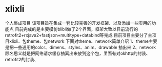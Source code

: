 # xlixli
个人集成项目
该项目旨在集成一套比较完善的开发框架、以及添加一些实用的功能点 
目前完成的是主要模仿blibli做了2个界面，框架大致以目前流行的retrofit2+rxjava2+fastjson+multitype+databind等完成
目前项目主要分了主项目xlixli、包theme、包network
下面对theme、network简单介绍
1、theme主要是把一些通用的color、dimens、styles、anim、drawable 抽出来
2、network 顾名思义就是把网络请求缓存抽离出来放到这个包，里面有对okhttp的封装、retrofit2的封装、
